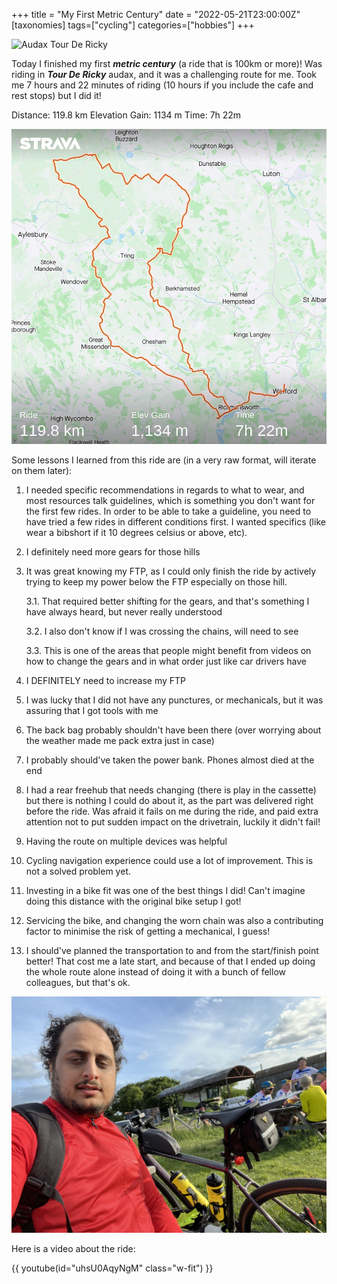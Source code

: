 +++
title = "My First Metric Century"
date = "2022-05-21T23:00:00Z"
[taxonomies]
tags=["cycling"]
categories=["hobbies"]
+++

![Audax Tour De Ricky](audax-brevet.png)

Today I finished my first _**metric century**_ (a ride that is 100km or more)! Was riding in _**Tour De
Ricky**_ audax, and it was a challenging route for me. Took me 7 hours and 22 minutes of riding (10
hours if you include the cafe and rest stops) but I did it!

Distance: 119.8 km
Elevation Gain: 1134 m
Time: 7h 22m

![Metric Century Stats](metric-century-strava.jpg)

Some lessons I learned from this ride are (in a very raw format, will iterate on them later):

1. I needed specific recommendations in regards to what to wear, and most resources talk guidelines,
which is something you don't want for the first few rides. In order to be able to take a guideline,
you need to have tried a few rides in different conditions first. I wanted specifics (like wear a
bibshort if it 10 degrees celsius or above, etc).

2. I definitely need more gears for those hills

3. It was great knowing my FTP, as I could only finish the ride by actively trying to keep my power
below the FTP especially on those hill.

   3.1. That required better shifting for the gears, and that's something I have always heard, but never
   really understood

   3.2. I also don't know if I was crossing the chains, will need to see

   3.3. This is one of the areas that people might benefit from videos on how to change the gears and in
   what order just like car drivers have

4. I DEFINITELY need to increase my FTP

5. I was lucky that I did not have any punctures, or mechanicals, but it was assuring that I got tools
with me

6. The back bag probably shouldn't have been there (over worrying about the weather made me pack extra
just in case)

7. I probably should've taken the power bank. Phones almost died at the end

8. I had a rear freehub that needs changing (there is play in the cassette) but there is nothing I
could do about it, as the part was delivered right before the ride. Was afraid it fails on me during
the ride, and paid extra attention not to put sudden impact on the drivetrain, luckily it didn't
fail!

9. Having the route on multiple devices was helpful

10. Cycling navigation experience could use a lot of improvement. This is not a solved problem yet.

11. Investing in a bike fit was one of the best things I did! Can't imagine doing this distance with the
original bike setup I got!

12. Servicing the bike, and changing the worn chain was also a contributing factor to minimise the risk
of getting a mechanical, I guess!

13. I should've planned the transportation to and from the start/finish point better! That cost me a
late start, and because of that I ended up doing the whole route alone instead of doing it with a
bunch of fellow colleagues, but that's ok.

![Me at the finish line](metric-century-finish-line.jpg)

Here is a video about the ride:

{{ youtube(id="uhsU0AqyNgM" class="w-fit") }}
